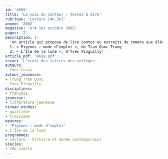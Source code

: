```yaml
---
id: '4699'
title: 'La voix du conteur : textes à dire'
rubrique: 'Lecture [4e-3e]'
annee: '2002'
magazine: 'n°4 1er octobre 2002'
pages: '2'
description: |-
  'Un article qui propose de lire contes ou extraits de romans aux élèves.
  1. « Pigeons : mode d’emploi », de Tran Quoc Trung
  2. « L’Île de la lune », d’Yves Pinguilly'
article_pdf: '4699.pdf'
revue: 'L’école des lettres des collèges'
auteurs:
- Yves Lucas
auteur_jeunesse:
- Trung Tran Quoc
- Yves Pinguilly
disciplines:
- français
jeunesse:
- littérature jeunesse
niveau_etudes:
- quatrième
- troisième
oeuvres:
- 'Pigeons : mode d’emploi'
- L’Île de la lune
programmes:
- lecture - histoire et monde contemporains
siecles:
- 20e siècle
---
```

